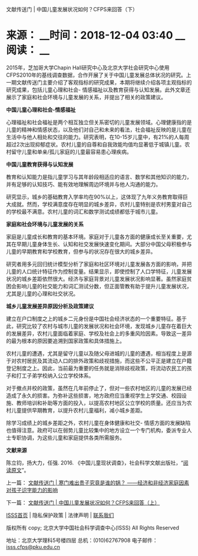  文献传送门 | 中国儿童发展状况如何？CFPS来回答（下）

# 来源： __时间：2018-12-04 03:40 __阅读： __

2015年，芝加哥大学Chapin
Hall研究中心及北京大学社会研究中心使用CFPS2010年的基线调查数据，合作开展了关于中国儿童发展总体状况的研究。上一期文献传送门主要介绍了客观指标的研究成果，本期将继续介绍各项主观指标的研究成果，包括儿童心理和社会-
情感福祉以及教育获得与认知发展。此外文章还展示了家庭和社会环境与儿童发展的关系，并提出了相关的政策建议。



**中国儿童心理和社会-情感福祉**



心理福祉和社会福祉是两个相互独立但关系密切的儿童发展领域。心理健康指的是儿童的精神和情感状态，以及他们对自己和未来的看法，社会福祉反映的是儿童在生活中与他人相处和交往的能力。研究表明，在10-15岁儿童中，有21%的人每周超过2次出现抑郁症状。农村儿童的自尊和自我效能均值均显著低于城镇儿童。农村留守儿童和单亲/孤儿家庭的儿童最容易患心理疾病。



**中国儿童教育获得与认知发展**



教育和认知能力是指儿童学习与其年龄段相适应的语言、数学和其他知识的能力，并有足够的认知技巧、能有效地理解周边环境并与他人沟通的能力。



研究显示，城乡的基础教育入学率均在90%以上，这体现了九年义务教育取得巨大成就。然而，学校满意度存在明显的城乡差异，农村儿童特别是农村男童对自己的学校最不满意。农村儿童的词汇和数学测试成绩都低于城市儿童。



**家庭和社会环境与儿童发展的关系**



家庭是儿童成长和教育的基本环境。家庭对于儿童各方面的健康成长至关重要，尤其在早期儿童身体生长、认知和社交发展快速变化期间。大部分中国父母积极参与儿童的早期教育和学校教育，但参与的状况存在很大的城乡差异。



研究者用多元回归统计模型分析了家庭和社区环境对儿童发展各方面的影响，并把儿童的人口统计特征作为控制变量。结果显示，即使控制了人口学特征，儿童发展状况的城乡差距依然很大。经济与家庭背景对儿童发展状况影响显著。虽然家庭贫困会影响儿童的社交能力和词汇测试分数，但正面管教有助于提升儿童发展状况，尤其是儿童的心理和社交状况。



**城乡儿童发展差异原因分析及政策建议**



建立在户口制度之上的城乡二元身份是中国社会经济状态的一个重要特征。基于此，研究比较了农村与城市儿童的发展状况和社会环境，发现城乡儿童存在着巨大的发展差异，农村儿童面临着家庭、学校及社会上的多重风险因素。导致这一差异的最为根本的原因要追溯到国家政策和具体措施上。



农村儿童的遭遇，尤其是留守儿童以及随父母进城的儿童的遭遇，相当程度上是源于对农村居民及其流动人口的排外政策和歧视措施，而这些不公平正是建立在户籍登记制度之上。因此，当前最为重要的任务就是消除歧视政策，将流动农民工的孩子和打工子弟学校纳入公立学校体系。



对于撤点并校的政策，虽然在几年前停止了，但对一些农村地区的儿童的发展已经造成了永久的损害。为弥补这些损害，地方政府应当重视学生上学交通、校园设施、教师培训和补助等方面的投入，以提高农村地区公立学校的质量。还应当为农村儿童提供早期教育，以提升农村儿童福利，减小城乡差距。



除学习成绩上的城乡差距之外，农村儿童在身体健康和社交-
情感方面的发展缺陷也值得注意。政府可以在弱势儿童比较集中的地方设立一个专门机构，委派专业人士专职协调，为这些儿童和家庭提供各类所需服务。



**文献来源**



陈立钧，扬大力，任强. 2016.
《中国儿童现状调查》，社会科学文献出版社，“[阅读原文](https://mp.weixin.qq.com/s/FtK_Yz122ocT1wYuZHKNWg)”。



上一篇： [文献传送门 | 寒门难出贵子究竟是谁的锅？ ——经济和非经济家庭因素对孩子识字能力的影响 ](1296017.htm)

下一篇： [文献传送门 | 中国儿童发展状况如何？CFPS来回答（上）](1296025.htm)

[ISSS首页](http://www.isss.pku.edu.cn/) | 隐私保护政策 | 法律声明 |
[联系我们](../../lxwm/index.htm)

版权所有 copy; 北京大学中国社会科学调查中心(ISSS) All Rights Reserved

地址：北京大学理科5号楼四层 总机：(010)62767908 电子邮件：isss.cfps@pku.edu.cn

